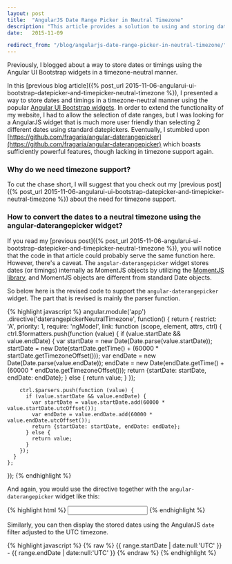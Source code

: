 ```yaml
---
layout: post
title:  "AngularJS Date Range Picker in Neutral Timezone"
description: "This article provides a solution to using and storing dates or timings with AngularJS Daterangepicker in a timezone-neutral manner."
date:   2015-11-09

redirect_from: "/blog/angularjs-date-range-picker-in-neutral-timezone/"
---
```


<p class="intro"><span class="dropcap">P</span>reviously, I blogged about a way to store dates or timings using the Angular UI Bootstrap widgets in a timezone-neutral manner.</p>

In this [previous blog article]({% post_url 2015-11-06-angularui-ui-bootstrap-datepicker-and-timepicker-neutral-timezone %}), I presented a way to store dates and timings in a timezone-neutral manner using the popular [Angular UI Bootstrap widgets](https://angular-ui.github.io/bootstrap/). In order to extend the functionality of my website, I had to allow the selection of date ranges, but I was looking for a AngularJS widget that is much more user friendly than selecting 2 different dates using standard datepickers. Eventually, I stumbled upon [https://github.com/fragaria/angular-daterangepicker](https://github.com/fragaria/angular-daterangepicker) which boasts sufficiently powerful features, though lacking in timezone support again.

### Why do we need timezone support? ###

To cut the chase short, I will suggest that you check out my [previous post]({% post_url 2015-11-06-angularui-ui-bootstrap-datepicker-and-timepicker-neutral-timezone %}) about the need for timezone support.

### How to convert the dates to a neutral timezone using the angular-daterangepicker widget? ###

If you read my [previous post]({% post_url 2015-11-06-angularui-ui-bootstrap-datepicker-and-timepicker-neutral-timezone %}), you will notice that the code in that article could probably serve the same function here.
However, there's a caveat.
The `angular-daterangepicker` widget stores dates (or timings) internally as MomentJS objects by utilizing the [MomentJS library](http://momentjs.com/), and MomentJS objects are different from standard Date objects.

So below here is the revised code to support the `angular-daterangepicker` widget. The part that is revised is mainly the parser function.

{% highlight javascript %}
angular.module('app')
  .directive('daterangepickerNeutralTimezone', function() {
    return {
      restrict: 'A',
      priority: 1,
      require: 'ngModel',
      link: function (scope, element, attrs, ctrl) {
        ctrl.$formatters.push(function (value) {
          if (value.startDate && value.endDate) {
            var startDate = new Date(Date.parse(value.startDate));
            startDate = new Date(startDate.getTime() + (60000 * startDate.getTimezoneOffset()));
            var endDate = new Date(Date.parse(value.endDate));
            endDate = new Date(endDate.getTime() + (60000 * endDate.getTimezoneOffset()));
            return {startDate: startDate, endDate: endDate};
          } else {
            return value;
          }
        });

        ctrl.$parsers.push(function (value) {
          if (value.startDate && value.endDate) {
            var startDate = value.startDate.add(60000 * value.startDate.utcOffset());
            var endDate = value.endDate.add(60000 * value.endDate.utcOffset());
            return {startDate: startDate, endDate: endDate};
          } else {
            return value;
          }
        });
      }
    };
  });
{% endhighlight %}

And again, you would use the directive together with the `angular-daterangepicker` widget like this:

{% highlight html %}
<input date-range-picker class="form-control date-picker" type="text" ng-model="range" min="minDate" daterangepicker-neutral-timezone />
{% endhighlight %}

Similarly, you can then display the stored dates using the AngularJS `date` filter adjusted to the UTC timezone.

{% highlight javascript %}
{% raw %}
{{ range.startDate | date:null:'UTC' }} - {{ range.endDate | date:null:'UTC' }}
{% endraw %}
{% endhighlight %}
